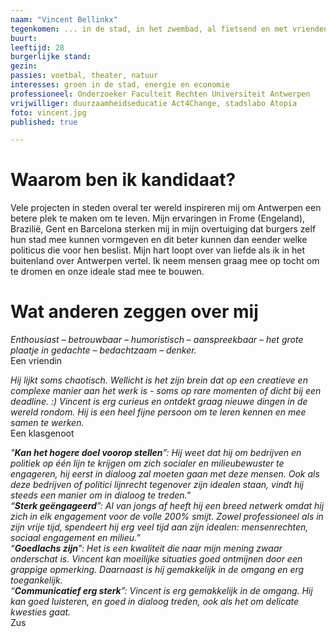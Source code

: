 ```yaml
---
naam: "Vincent Bellinkx"
tegenkomen: ... in de stad, in het zwembad, al fietsend en met vrienden op café.
buurt:
leeftijd: 28
burgerlijke stand:
gezin:
passies: voetbal, theater, natuur
interesses: groen in de stad, energie en economie
professioneel: Onderzoeker Faculteit Rechten Universiteit Antwerpen
vrijwilliger: duurzaamheidseducatie Act4Change, stadslabo Atopia
foto: vincent.jpg
published: true

---
```

# Waarom ben ik kandidaat?
Vele projecten in steden overal ter wereld inspireren mij om Antwerpen een betere plek te maken om te leven. Mijn ervaringen in Frome (Engeland), Brazilië, Gent en Barcelona sterken mij in mijn overtuiging dat burgers zelf hun stad mee kunnen vormgeven en dit beter kunnen dan eender welke politicus die voor hen beslist. Mijn hart loopt over van liefde als ik in het buitenland over Antwerpen vertel. Ik neem mensen graag mee op tocht om te dromen en onze ideale stad mee te bouwen. 

# Wat anderen zeggen over mij
_Enthousiast – betrouwbaar – humoristisch – aanspreekbaar – het grote plaatje in gedachte – bedachtzaam – denker._   
Een vriendin 

_Hij lijkt soms chaotisch. Wellicht is het zijn brein dat op een creatieve  en complexe manier aan het werk is - soms op rare momenten of dicht bij een deadline. :) Vincent is erg curieus en ontdekt graag nieuwe dingen in de wereld rondom. Hij is een heel fijne persoon om te leren kennen en mee samen te werken._  
Een klasgenoot

_"__Kan het hogere doel voorop stellen__”: Hij weet dat hij om bedrijven en politiek op één lijn te krijgen om zich socialer en milieubewuster te engageren, hij eerst in dialoog zal moeten gaan met deze mensen. Ook als deze bedrijven of politici lijnrecht tegenover zijn idealen staan, vindt hij steeds een manier om in dialoog te treden."  
“__Sterk geëngageerd__”: Al van jongs af heeft hij een breed netwerk omdat hij zich in elk engagement voor de volle 200% smijt. Zowel professioneel als in zijn vrije tijd, spendeert hij erg veel tijd aan zijn idealen: mensenrechten, sociaal engagement en milieu.”  
“__Goedlachs zijn__”: Het is een kwaliteit die naar mijn mening zwaar onderschat is. Vincent kan moeilijke situaties goed ontmijnen door een grappige opmerking. Daarnaast is hij gemakkelijk in de omgang en erg toegankelijk.  
“__Communicatief erg sterk__”: Vincent is erg gemakkelijk in de omgang. Hij kan goed luisteren, en goed in dialoog treden, ook als het om delicate kwesties gaat._  
Zus



